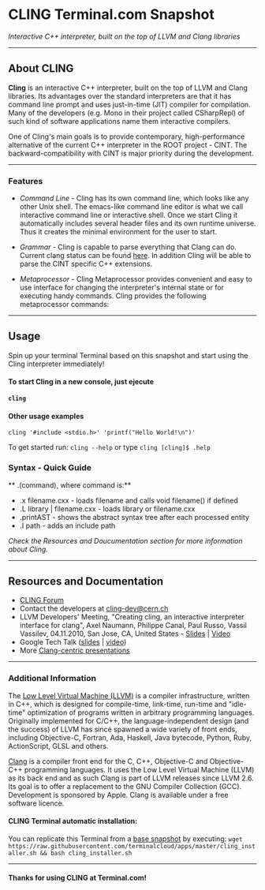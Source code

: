 # **CLING** Terminal.com Snapshot
*Interactive C++ interpreter, built on the top of LLVM and Clang libraries*

---

## About CLING
**Cling** is an interactive C++ interpreter, built on the top of LLVM and Clang libraries. Its advantages over the standard interpreters are that it has command line prompt and uses just-in-time (JIT) compiler for compilation. Many of the developers (e.g. Mono in their project called CSharpRepl) of such kind of software applications name them interactive compilers.



One of Cling's main goals is to provide contemporary, high-performance alternative of the current C++ interpreter in the ROOT project - CINT. The backward-compatibility with CINT is major priority during the development.

---

### Features
- *Command Line* - Cling has its own command line, which looks like any other Unix shell. The emacs-like command line editor is what we call interactive command line or interactive shell. Once we start Cling it automatically includes several header files and its own runtime universe. Thus it creates the minimal environment for the user to start.

- *Grammar* - Cling is capable to parse everything that Clang can do. Current clang status can be found [here](http://clang.llvm.org/cxx_status.html). In addition Cling will be able to parse the CINT specific C++ extensions.

- *Metaprocessor* - Cling Metaprocessor provides convenient and easy to use interface for changing the interpreter's internal state or for executing handy commands. Cling provides the following metaprocessor commands:


---

## Usage
Spin up your terminal Terminal based on this snapshot and start using the Cling interpreter immediately!


#### To start Cling in a new console, just ejecute
**`cling`**

#### Other usage examples

`cling '#include <stdio.h>' 'printf("Hello World!\n")'`

To get started run: `cling --help` or type `cling [cling]$ .help`


### Syntax - Quick Guide

** .(command), where command is:**

- .x filename.cxx - loads filename and calls void filename() if defined
- .L library | filename.cxx - loads library or filename.cxx
- .printAST - shows the abstract syntax tree after each processed entity
- .I path - adds an include path

_Check the Resources and Doucumentation section for more information about Cling._

---

## Resources and Documentation
- [CLING Forum](http://root.cern.ch/phpBB3/viewforum.php?f=21)
- Contact the developers at cling-dev@cern.ch
- LLVM Developers' Meeting, "Creating cling, an interactive interpreter interface for clang", Axel Naumann, Philippe Canal, Paul Russo, Vassil Vassilev, 04.11.2010, San Jose, CA, United States - [Slides](http://llvm.org/devmtg/2010-11/Naumann-Cling.pdf) | [Video](http://llvm.org/devmtg/2010-11/videos/Naumann_Cling-desktop.mp4)
- Google Tech Talk ([slides](http://root.cern.ch/drupal/sites/default/files/AxelNaumann-cling-GoogleTech.pdf) | [video](http://www.youtube.com/watch?v=f9Xfh8pv3Fs))
- More [Clang-centric presentations](http://root.cern.ch/viewvc/trunk/interpreter/cling/www/docs/talks/)

---

### Additional Information

The [Low Level Virtual Machine (LLVM)](http://llvm.org/) is a compiler infrastructure, written in C++, which is designed for compile-time, link-time, run-time and "idle-time" optimization of programs written in arbitrary programming languages. Originally implemented for C/C++, the language-independent design (and the success) of LLVM has since spawned a wide variety of front ends, including Objective-C, Fortran, Ada, Haskell, Java bytecode, Python, Ruby, ActionScript, GLSL and others.


[Clang](http://clang.llvm.org/) is a compiler front end for the C, C++, Objective-C and Objective-C++ programming languages. It uses the Low Level Virtual Machine (LLVM) as its back end and as such Clang is part of LLVM releases since LLVM 2.6. Its goal is to offer a replacement to the GNU Compiler Collection (GCC). Development is sponsored by Apple. Clang is available under a free software licence.


#### CLING Terminal automatic installation:
You can replicate this Terminal from a [base snapshot](https://www.terminal.com/tiny/FzpHiTXG1K) by executing:
`wget https://raw.githubusercontent.com/terminalcloud/apps/master/cling_installer.sh && bash cling_installer.sh`

---

#### Thanks for using CLING at Terminal.com!
